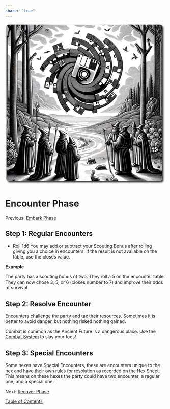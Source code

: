 ```yaml
---
share: "true"
---
```


![encounter-phase](./encounter-phase.png)    
    
# Encounter Phase    
Previous: [Embark Phase](./Embark-Phase.html)    
    
## Step 1: Regular Encounters    
    
- Roll 1d6 You may add or subtract your Scouting Bonus after rolling giving you a choice in encounters. If the result is not available on the table, use the closes value.

**Example** 

The  party has a scouting bonus of two. They roll a 5 on the encounter table. They can now chose 3, 5, or 6 (closes number to 7) and improve their odds of survival.
    
## Step 2: Resolve Encounter    
    
Encounters challenge the party and tax their resources. Sometimes it is better to avoid danger, but nothing risked nothing gained.     
    
Combat is common as the Ancient Future is a dangerous place. Use the [Combat System](./Combat-System.html) to slay your foes!    
    
## Step 3: Special Encounters    
    
Some hexes have Special Encounters, these are encounters unique to the hex and have their own rules for resolution as recorded on the Hex Sheet. This means on these hexes the party could have two encounter, a regular one, and a special one.
    
Next: [Recover Phase](./Recover-Phase.html)    
    
[Table of Contents](./Table-of-Contents.html)